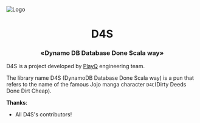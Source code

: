 ![Logo](/D4S_logo.svg)

<center> <h1>D4S</h1> </center>
<center> <h3>«Dynamo DB Database Done Scala way»</h3> </center>

D4S is a project developed by [PlayQ](https://github.com/PlayQ) engineering team.

The library name D4S (DynamoDB Database Done Scala way) is a pun that refers to the name of the famous Jojo manga character `D4C`(Dirty Deeds Done Dirt Cheap).

**Thanks**:
- All D4S's contributors!